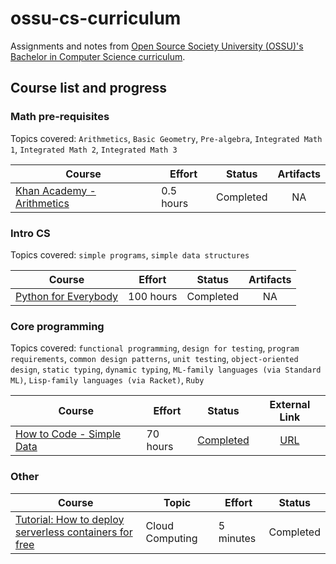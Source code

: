 # ossu-cs-curriculum

Assignments and notes from [Open Source Society University (OSSU)'s Bachelor in Computer Science curriculum](https://github.com/ossu/computer-science).

## Course list and progress

### Math pre-requisites

Topics covered: `Arithmetics`, `Basic Geometry`, `Pre-algebra`, `Integrated Math 1`, `Integrated Math 2`, `Integrated Math 3`

| Course | Effort | Status | Artifacts |
| --- | --- | --- | :-: |
| [Khan Academy - Arithmetics](https://www.khanacademy.org/math/arithmetic)| 0.5 hours | Completed | NA |


### Intro CS

Topics covered: `simple programs`, `simple data structures`

| Course | Effort | Status | Artifacts |
| --- | --- | --- | :-: |
| [Python for Everybody](https://www.py4e.com/)| 100 hours | Completed | NA |

### Core programming

Topics covered: `functional programming`, `design for testing`, `program requirements`, `common design patterns`, `unit testing`, `object-oriented design`, `static typing`, `dynamic typing`, `ML-family languages (via Standard ML)`, `Lisp-family languages (via Racket)`, `Ruby`

| Course | Effort | Status | External Link |
| --- | --- | --- | :-: |
| [How to Code - Simple Data ](./core-programming/course-how-to-code-simple-data-ubc/README.md) | 70 hours | [Completed](https://courses.edx.org/certificates/3cbdbcc7b50447bcabb7723a0493929a) | [URL](https://www.edx.org/course/how-to-code-simple-data) |


### Other

| Course | Topic | Effort | Status | 
| --- | --- | --- | :-: |
| [Tutorial: How to deploy serverless containers for free](https://www.youtube.com/watch?v=cw34KMPSt4k)| Cloud Computing | 5 minutes | Completed 

